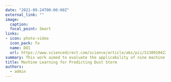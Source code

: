 ```yaml
---
date: "2021-09-24T00:00:00Z"
external_link: ""
image:
  caption: 
  focal_point: Smart
links:
- icon: photo-video
  icon_pack: fa
  name: DOI
  url: https://www.sciencedirect.com/science/article/abs/pii/S1309104220302579?via%3Dihub
summary: This work aimed to evaluate the applicability of nine machine learning models and their average for predicting the seasonal dust storm index (DSI) during 2000–2018 in arid regions. The results showed that the averaging method outperformed the other individual ML models in predicting DSI changes in all seasons.
title: Machine Learning for Predicting Dust Storm
authors: 
  - admin
---
```

